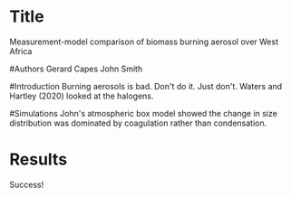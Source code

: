 # Title
Measurement-model comparison of biomass burning 
aerosol over West Africa

#Authors
Gerard Capes
John Smith

#Introduction
Burning aerosols is bad. Don't do it. Just don't.
Waters and Hartley (2020) looked at the halogens.

#Simulations
John's atmospheric box model showed the change in size distribution was 
dominated by coagulation rather than condensation.

# Results
Success!
